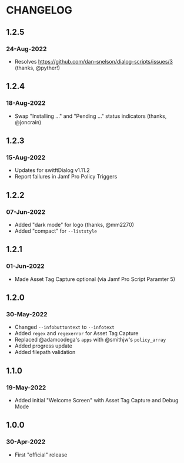 # CHANGELOG

## 1.2.5
### 24-Aug-2022
- Resolves https://github.com/dan-snelson/dialog-scripts/issues/3 (thanks, @pyther!)

## 1.2.4

### 18-Aug-2022
- Swap "Installing …" and "Pending …" status indicators (thanks, @joncrain)
## 1.2.3
### 15-Aug-2022
- Updates for switftDialog v1.11.2
- Report failures in Jamf Pro Policy Triggers

## 1.2.2
### 07-Jun-2022
- Added "dark mode" for logo (thanks, @mm2270)
- Added "compact" for `--liststyle`

## 1.2.1
### 01-Jun-2022
- Made Asset Tag Capture optional (via Jamf Pro Script Paramter 5)

## 1.2.0
### 30-May-2022
- Changed `--infobuttontext` to `--infotext`
- Added `regex` and `regexerror` for Asset Tag Capture
- Replaced @adamcodega's `apps` with @smithjw's `policy_array`
- Added progress update
- Added filepath validation

## 1.1.0
### 19-May-2022
- Added initial "Welcome Screen" with Asset Tag Capture and Debug Mode

## 1.0.0
### 30-Apr-2022
-  First "official" release